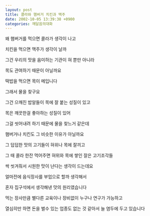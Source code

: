 ```yaml
---
layout: post
title: 콜라와 햄버거 치킨과 맥주
date: 2002-10-05 13:39:38 +0900
categories: 깨달음의대화
---
```

왜 햄버거를 먹으면 콜라가 생각이 나고
  
치킨을 먹으면 맥주가 생각이 날까
  
그건 우리의 맛을 음미하는 기관이 혀 뿐만 아니라
  
목도 관여하기 때문이 아닐까요
  
떡밥을 먹으면 목이 메입니다
  
그래서 물을 찾구요
  
그건 으깨진 밥알들이 목에 잘 붙는 성질이 있고
  
목은 깨끗한걸 좋아하는 성질이 있어
  
그걸 씻어내려 하기 때문에 물을 찾느거 같은데
  
햄버거나 치킨도 그 비슷한 이유가 아닐까요
  
그 덥덥한 맛의 고기들이 혀위나 목에 잘끼고
  
그 때 콜라 한잔 먹어주면 혀위와 목에 쌓인 잘은 고기조각들
  
싹 씻겨줘서 시원한 맛이 난다는 생각이 드는데요
  
얼마전에 음식장사를 부업으로 할까 생각해서
  
혼자 집구석에서 생각해낸 맛의 원리였습니다
  
먹는 장사만큼 별다른 교육이나 장비없이 누구나 연구가 가능하고
  
열심히만 하면 돈을 벌수 있는 업종도 없는 것 같아서 늘 염두에 두고 있습니다
